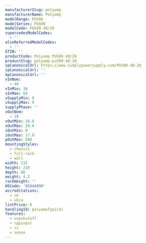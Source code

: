 ```yaml
---
manufacturerSlug: polyamp
manufacturerName: Polyamp
modelRange: PU500
modelSeries: PU500
modelCode: PU500 48/28
supercedesModelCodes:
  - ''
alsoReferredModelCodes:
  - ''
GTIN: ''
productCode: Polyamp PU500 48/28
productSlug: polyamp-pu500-48-28
spCanonicalUrl: https://www.simplypowersupply.com/PU500-48-28
cpCanonicalUrl: ''
kpCanonicalUrl: ''
vInNom:
  - 48
vInMin: 38
vInMax: 60
vSupplyMin: 0
vSupplyMax: 0
supplyPhase: ''
vOutNom:
  - 28
vOutMin: 26.6
vOutMax: 28.6
iOutMin: 0
iOutMax: 17.9
pOutMax: 500
mountingStyles:
  - chassis
  - full-rack
  - wall
width: 232
height: 210
depth: 86
weight: 4.2
rackHeight: ''
HSCode: '85044090'
accreditations:
  - ce
  - ukca
listPrice: 0
handlingId: polyampTypical
features:
  - ovpshutoff
  - rppinput
  - cs
  - sense
---
```

